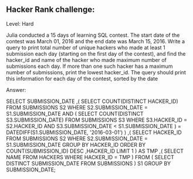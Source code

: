 ## Hacker Rank challenge:
Level: Hard

Julia conducted a  15 days of learning SQL contest. The start date of the contest was March 01, 2016 and the end date was March 15, 2016.
Write a query to print total number of unique hackers who made at least 1 submission each day (starting on the first day of the contest), and find the hacker_id and name of the hacker who made maximum number of submissions each day. If more than one such hacker has a maximum number of submissions, print the lowest hacker_id. The query should print this information for each day of the contest, sorted by the date



Answer:

SELECT SUBMISSION_DATE
	,(
		SELECT COUNT(DISTINCT HACKER_ID)
		FROM SUBMISSIONS S2
		WHERE S2.SUBMISSION_DATE = S1.SUBMISSION_DATE
			AND (
				SELECT COUNT(DISTINCT S3.SUBMISSION_DATE)
				FROM SUBMISSIONS S3
				WHERE S3.HACKER_ID = S2.HACKER_ID
					AND S3.SUBMISSION_DATE < S1.SUBMISSION_DATE
				) = DATEDIFF(S1.SUBMISSION_DATE, '2016-03-01')
		)
	,(
		SELECT HACKER_ID
		FROM SUBMISSIONS S2
		WHERE S2.SUBMISSION_DATE = S1.SUBMISSION_DATE
		GROUP BY HACKER_ID
		ORDER BY COUNT(SUBMISSION_ID) DESC
			,HACKER_ID LIMIT 1
		) AS TMP
	,(
		SELECT NAME
		FROM HACKERS
		WHERE HACKER_ID = TMP
		)
FROM (
	SELECT DISTINCT SUBMISSION_DATE
	FROM SUBMISSIONS
	) S1
GROUP BY SUBMISSION_DATE;
